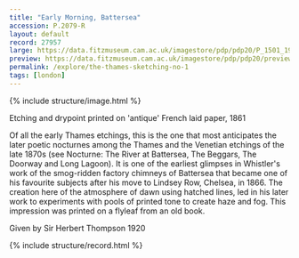 ```yaml
---
title: "Early Morning, Battersea"
accession: P.2079-R
layout: default
record: 27957
large: https://data.fitzmuseum.cam.ac.uk/imagestore/pdp/pdp20/P_1501_1991.jpg
preview: https://data.fitzmuseum.cam.ac.uk/imagestore/pdp/pdp20/preview_P_1501_1991.jpg
permalink: /explore/the-thames-sketching-no-1
tags: [london]
---
```

{% include structure/image.html %}
 
Etching and drypoint printed on 'antique' French laid paper, 1861

Of all the early Thames etchings, this is the one that most anticipates the later poetic nocturnes among the Thames and the Venetian etchings of the late 1870s (see Nocturne: The River at Battersea, The Beggars, The Doorway and Long Lagoon). It is one of the earliest glimpses in Whistler's work of the smog-ridden factory chimneys of Battersea that became one of his favourite subjects after his move to Lindsey Row, Chelsea, in 1866. The creation here of the atmosphere of dawn using hatched lines, led in his later work to experiments with pools of printed tone to create haze and fog. This impression was printed on a flyleaf from an old book.

Given by Sir Herbert Thompson 1920

{% include structure/record.html %}
